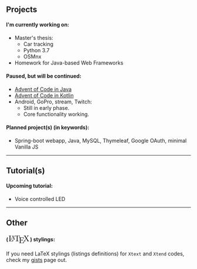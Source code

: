 
## Projects
#### I'm currently working on:
 - Master's thesis:
    - Car tracking
    - Python 3.7
    - OSMnx
 - Homework for Java-based Web Frameworks
 
 
#### Paused, but will be continued:
 - [Advent of Code in Java](https://github.com/wildangerm/advent-of-code-2k18)
 - [Advent of Code in Kotlin](https://github.com/wildangerm/advent-of-code-2k18-kt)
 - Android, GoPro, stream, Twitch:
     - Still in early phase.
     - Core functionality working.
 
#### Planned project(s) (in keywords):
 - Spring-boot webapp, Java, MySQL, Thymeleaf, Google OAuth, minimal Vanilla JS
 
 ---
 
## Tutorial(s) 
#### Upcoming tutorial:
 - Voice controlled LED
 

---

## Other
#### (<img style="vertical-align:-40%" src="images/1280px-LaTeX_logo.svg.png" alt="drawing" height="25"/>) stylings:
If you need LaTeX stylings (listings definitions) for `Xtext` and `Xtend` codes, check my [gists](https://gist.github.com/wildangerm) page out.
